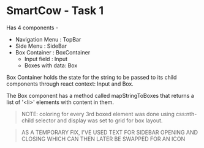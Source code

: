 # SmartCow - Task 1
Has 4 components -
  + Navigation Menu : TopBar
  + Side Menu : SideBar
  + Box Container : BoxContainer
    - Input field : Input
    - Boxes with data: Box

Box Container holds the state for the string to be passed to its child components through react context: Input and Box.

The Box component has a method called mapStringToBoxes that returns a list of '\<li>' elements with content in them.

>NOTE: coloring for every 3rd boxed element was done using css:nth-child selector and display was set to grid for box layout.

> AS A TEMPORARY FIX, I'VE USED TEXT FOR SIDEBAR OPENING AND CLOSING WHICH CAN THEN LATER BE SWAPPED FOR AN ICON

